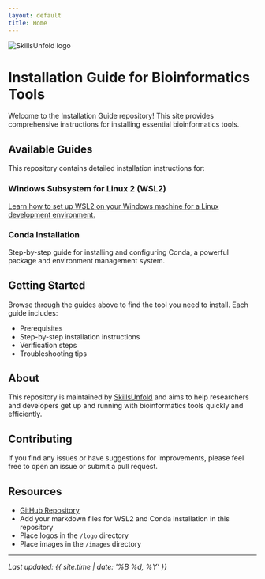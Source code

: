 ```yaml
---
layout: default
title: Home
---
```


<img src="{{ site.logo }}" alt="SkillsUnfold logo">  


# Installation Guide for Bioinformatics Tools

Welcome to the Installation Guide repository! This site provides comprehensive instructions for installing essential bioinformatics tools.

## Available Guides

This repository contains detailed installation instructions for:

### Windows Subsystem for Linux 2 (WSL2)
[Learn how to set up WSL2 on your Windows machine for a Linux development environment.](wsl_linux_setup.html)

### Conda Installation
Step-by-step guide for installing and configuring Conda, a powerful package and environment management system.

## Getting Started

Browse through the guides above to find the tool you need to install. Each guide includes:
- Prerequisites
- Step-by-step installation instructions
- Verification steps
- Troubleshooting tips

## About

This repository is maintained by [SkillsUnfold](https://github.com/SkillsUnfold) and aims to help researchers and developers get up and running with bioinformatics tools quickly and efficiently.

## Contributing

If you find any issues or have suggestions for improvements, please feel free to open an issue or submit a pull request.

## Resources

- [GitHub Repository](https://github.com/SkillsUnfold/Installation)
- Add your markdown files for WSL2 and Conda installation in this repository
- Place logos in the `/logo` directory
- Place images in the `/images` directory

---

*Last updated: {{ site.time | date: '%B %d, %Y' }}*
